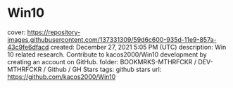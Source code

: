 # Win10

cover: https://repository-images.githubusercontent.com/137331309/59d6c600-935d-11e9-857a-43c9fe6dfacd
created: December 27, 2021 5:05 PM (UTC)
description: Win 10 related research. Contribute to kacos2000/Win10 development by creating an account on GitHub.
folder: BOOKMRKS-MTHRFCKR / DEV-MTHRFCKR / Github / GH Stars
tags: github stars
url: https://github.com/kacos2000/Win10